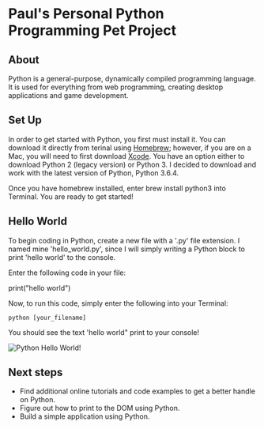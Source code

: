 # Paul's Personal Python Programming Pet Project

## About
Python is a general-purpose, dynamically compiled programming language. It is used for everything from web programming, creating desktop applications and game development.

## Set Up
In order to get started with Python, you first must install it. You can download it directly from terinal using [Homebrew](https://brew.sh/); however, if you are on a Mac, you will need to first download [Xcode](https://developer.apple.com/xcode/). You have an option either to download Python 2 (legacy version) or Python 3. I decided to download and work with the latest version of Python, Python 3.6.4.

Once you have homebrew installed, enter brew install python3 into Terminal. You are ready to get started!

## Hello World
To begin coding in Python, create a new file with a '.py' file extension. I named mine 'hello_world.py', since I will simply writing a Python block to print 'hello world' to the console.

Enter the following code in your file:

  print("hello world")


Now, to run this code, simply enter the following into your Terminal:

    python [your_filename]


You should see the text 'hello world" print to your console!

![Python Hello World!](https://i.imgur.com/mLz7R8j.png)

## Next steps
- Find additional online tutorials and code examples to get a better handle on Python. 
- Figure out how to print to the DOM using Python.
- Build a simple application using Python.